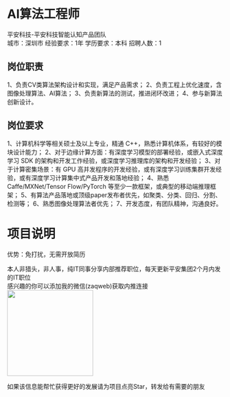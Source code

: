 # AI算法工程师
平安科技-平安科技智能认知产品团队  
城市：深圳市 经验要求：1年 学历要求：本科  招聘人数：1

## 岗位职责
1、负责CV类算法架构设计和实现，满足产品需求；
   2、负责工程上优化速度，含图像处理算法、AI算法；
   3、负责新算法的测试，推进闭环改进；
   4、参与新算法创新设计。

## 岗位要求
1、计算机科学等相关硕士及以上专业，精通 C++，熟悉计算机体系，有较好的模块设计能力；
   2、对于边缘计算方面：有深度学习模型的部署经验，或嵌入式深度学习 SDK 的架构和开发工作经验，或深度学习推理库的架构和开发经验；
   3、对于计算密集场景：有 GPU 高并发程序的开发经验，或有深度学习训练集群开发经验，或有深度学习计算集中式产品开发和落地经验；
   4、熟悉 Caffe/MXNet/Tensor Flow/PyTorch 等至少一款框架，或典型的移动端推理框架；
   5、有算法产品落地或顶级paper发布者优先，如聚类、分类、回归、分割、检测等；
   6、熟悉图像处理算法者优先；
   7、开发态度，有团队精神，沟通良好。

# 项目说明

优势：免打扰，无需开放简历

本人非猎头，非人事，纯IT同事分享内部推荐职位，每天更新平安集团2个月内发的IT职位  
感兴趣的你可以添加我的微信(zaqweb)获取内推连接  
<img src="https://github.com/zaqweb/PA-IT-JOBS/blob/master/WechatICode.jpeg"  height="200" width="200">

如果该信息能帮忙获得更好的发展请为项目点亮Star，转发给有需要的朋友




